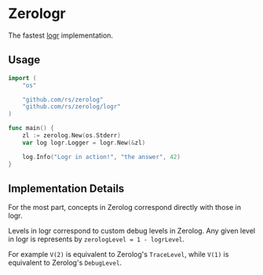 # Zerologr

The fastest [logr](https://github.com/go-logr/logr) implementation.

## Usage

```go
import (
    "os"

    "github.com/rs/zerolog"
    "github.com/rs/zerolog/logr"
)

func main() {
    zl := zerolog.New(os.Stderr)
    var log logr.Logger = logr.New(&zl)

    log.Info("Logr in action!", "the answer", 42)
}
```

## Implementation Details

For the most part, concepts in Zerolog correspond directly with those in logr.

Levels in logr correspond to custom debug levels in Zerolog. Any given level
in logr is represents by `zerologLevel = 1 - logrLevel`.

For example `V(2)` is equivalent to Zerolog's `TraceLevel`, while `V(1)` is
equivalent to Zerolog's `DebugLevel`.
